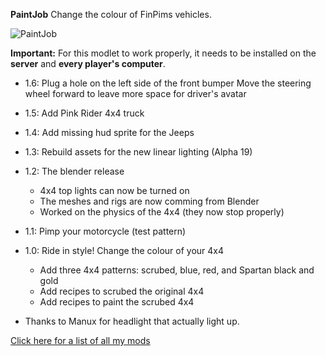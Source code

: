 **PaintJob** Change the colour of FinPims vehicles.

![PaintJob](https://github.com/Laotseu/7dtdMods/blob/master/PaintJob/PaintJob.png)

**Important:** For this modlet to work properly, it needs to be installed on the **server** and **every player's computer**.

* 1.6: Plug a hole on the left side of the front bumper
	   Move the steering wheel forward to leave more space for driver's avatar
* 1.5: Add Pink Rider 4x4 truck
* 1.4: Add missing hud sprite for the Jeeps
* 1.3: Rebuild assets for the new linear lighting (Alpha 19)
* 1.2: The blender release 
	- 4x4 top lights can now be turned on
	- The meshes and rigs are now comming from Blender
	- Worked on the physics of the 4x4 (they now stop properly)
* 1.1: Pimp your motorcycle (test pattern)
* 1.0: Ride in style! Change the colour of your 4x4
	- Add three 4x4 patterns: scrubed, blue, red, and Spartan black and gold
	- Add recipes to scrubed the original 4x4
	- Add recipes to paint the scrubed 4x4	

* Thanks to Manux for headlight that actually light up.

[Click here for a list of all my mods](https://github.com/Laotseu/7dtdMods/blob/master/README.md)
